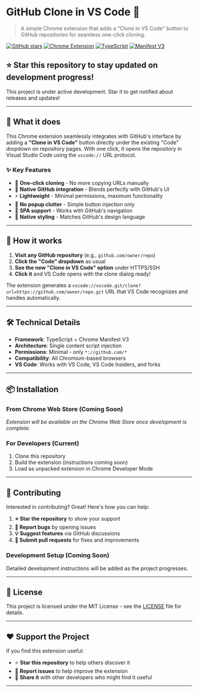 # GitHub Clone in VS Code 🚀

> A simple Chrome extension that adds a "Clone in VS Code" button to GitHub repositories for seamless one-click cloning.

[![GitHub stars](https://img.shields.io/github/stars/AdamAkhlaq/github-clone-in-vscode?style=social)](https://github.com/AdamAkhlaq/github-clone-in-vscode/stargazers)
[![Chrome Extension](https://img.shields.io/badge/Chrome-Extension-4285F4?logo=googlechrome&logoColor=white)](https://chrome.google.com/webstore)
[![TypeScript](https://img.shields.io/badge/TypeScript-007ACC?logo=typescript&logoColor=white)](https://www.typescriptlang.org/)
[![Manifest V3](https://img.shields.io/badge/Manifest-V3-green)](https://developer.chrome.com/docs/extensions/mv3/)

## ⭐ **Star this repository to stay updated on development progress!**

This project is under active development. Star it to get notified about releases and updates!

---

## 🎯 What it does

This Chrome extension seamlessly integrates with GitHub's interface by adding a **"Clone in VS Code"** button directly under the existing "Code" dropdown on repository pages. With one click, it opens the repository in Visual Studio Code using the `vscode://` URL protocol.

### ✨ Key Features

- 🎯 **One-click cloning** - No more copying URLs manually
- 🔗 **Native GitHub integration** - Blends perfectly with GitHub's UI
- ⚡ **Lightweight** - Minimal permissions, maximum functionality
- 🚫 **No popup clutter** - Simple button injection only
- 🔄 **SPA support** - Works with GitHub's navigation
- 🎨 **Native styling** - Matches GitHub's design language

---

## 🚀 How it works

1. **Visit any GitHub repository** (e.g., `github.com/owner/repo`)
2. **Click the "Code" dropdown** as usual
3. **See the new "Clone in VS Code" option** under HTTPS/SSH
4. **Click it** and VS Code opens with the clone dialog ready!

The extension generates a `vscode://vscode.git/clone?url=https://github.com/owner/repo.git` URL that VS Code recognizes and handles automatically.

---

## 🛠️ Technical Details

- **Framework**: TypeScript + Chrome Manifest V3
- **Architecture**: Single content script injection
- **Permissions**: Minimal - only `*://github.com/*`
- **Compatibility**: All Chromium-based browsers
- **VS Code**: Works with VS Code, VS Code Insiders, and forks

---

## 📦 Installation

### From Chrome Web Store (Coming Soon)

_Extension will be available on the Chrome Web Store once development is complete._

### For Developers (Current)

1. Clone this repository
2. Build the extension (instructions coming soon)
3. Load as unpacked extension in Chrome Developer Mode

---

## 🤝 Contributing

Interested in contributing? Great! Here's how you can help:

1. **⭐ Star the repository** to show your support
2. **🐛 Report bugs** by opening issues
3. **💡 Suggest features** via GitHub discussions
4. **🔧 Submit pull requests** for fixes and improvements

### Development Setup (Coming Soon)

Detailed development instructions will be added as the project progresses.

---

## 📄 License

This project is licensed under the MIT License - see the [LICENSE](LICENSE) file for details.

---

## ❤️ Support the Project

If you find this extension useful:

- ⭐ **Star this repository** to help others discover it
- 🐛 **Report issues** to help improve the extension
- 📢 **Share it** with other developers who might find it useful

---
